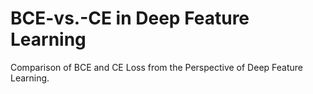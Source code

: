 # BCE-vs.-CE in Deep Feature Learning
Comparison of BCE and CE Loss from the Perspective of Deep Feature Learning.
